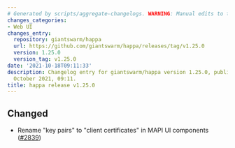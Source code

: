 ```yaml
---
# Generated by scripts/aggregate-changelogs. WARNING: Manual edits to this files will be overwritten.
changes_categories:
- Web UI
changes_entry:
  repository: giantswarm/happa
  url: https://github.com/giantswarm/happa/releases/tag/v1.25.0
  version: 1.25.0
  version_tag: v1.25.0
date: '2021-10-18T09:11:33'
description: Changelog entry for giantswarm/happa version 1.25.0, published on 18
  October 2021, 09:11.
title: happa release v1.25.0
---
```


## Changed

- Rename "key pairs" to "client certificates" in MAPI UI components ([#2839](https://github.com/giantswarm/happa/pull/2839))

